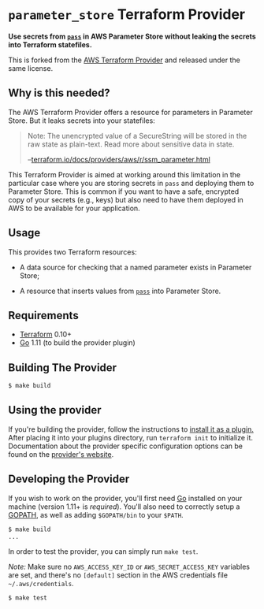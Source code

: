 `parameter_store` Terraform Provider
======================================

**Use secrets from [`pass`](https://www.passwordstore.org) in AWS Parameter Store without leaking the secrets into Terraform statefiles.**

This is forked from the [AWS Terraform Provider](https://github.com/terraform-providers/terraform-provider-aws) and released under the same license.

Why is this needed?
-------------------

The AWS Terraform Provider offers a resource for parameters in Parameter Store. But it leaks secrets into your statefiles:

> Note: The unencrypted value of a SecureString will be stored in the raw state as plain-text. Read more about sensitive data in state.
>
> –[terraform.io/docs/providers/aws/r/ssm_parameter.html](https://www.terraform.io/docs/providers/aws/r/ssm_parameter.html)

This Terraform Provider is aimed at working around this limitation in the particular case where you are storing secrets in `pass` and deploying them to Parameter Store. This is common if you want to have a safe, encrypted copy of your secrets (e.g., keys) but also need to have them deployed in AWS to be available for your application.

Usage
-----

This provides two Terraform resources:

  - A data source for checking that a named parameter exists in
    Parameter Store;

  - A resource that inserts values from [`pass`](https://www.passwordstore.org) into Parameter Store.


Requirements
------------

- [Terraform](https://www.terraform.io/downloads.html) 0.10+
- [Go](https://golang.org/doc/install) 1.11 (to build the provider plugin)

Building The Provider
---------------------

```sh
$ make build
```

Using the provider
----------------------
If you're building the provider, follow the instructions to [install it as a plugin.](https://www.terraform.io/docs/plugins/basics.html#installing-a-plugin) After placing it into your plugins directory,  run `terraform init` to initialize it. Documentation about the provider specific configuration options can be found on the [provider's website](https://www.terraform.io/docs/providers/aws/index.html).

Developing the Provider
---------------------------

If you wish to work on the provider, you'll first need [Go](http://www.golang.org) installed on your machine (version 1.11+ is *required*). You'll also need to correctly setup a [GOPATH](http://golang.org/doc/code.html#GOPATH), as well as adding `$GOPATH/bin` to your `$PATH`.

```sh
$ make build
...
```

In order to test the provider, you can simply run `make test`.

*Note:* Make sure no `AWS_ACCESS_KEY_ID` or `AWS_SECRET_ACCESS_KEY` variables are set, and there's no `[default]` section in the AWS credentials file `~/.aws/credentials`.

```sh
$ make test
```
